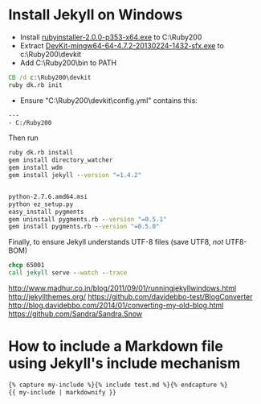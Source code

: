 Install Jekyll on Windows
========================

- Install [rubyinstaller-2.0.0-p353-x64.exe](http://rubyinstaller.org/downloads/) to C:\Ruby200
- Extract [DevKit-mingw64-64-4.7.2-20130224-1432-sfx.exe](http://cdn.rubyinstaller.org/archives/devkits/DevKit-mingw64-64-4.7.2-20130224-1432-sfx.exe) to c:\Ruby200\devkit
- Add C:\Ruby200\bin to PATH





```bat
CD /d c:\Ruby200\devkit
ruby dk.rb init
```

- Ensure "C:\Ruby200\devkit\config.yml" contains this:

```txt
---
- C:/Ruby200
```

Then run

```bat
ruby dk.rb install
gem install directory_watcher
gem install wdm
gem install jekyll --version "=1.4.2"


python-2.7.6.amd64.msi
python ez_setup.py
easy_install pygments
gem uninstall pygments.rb --version "=0.5.1"
gem install pygments.rb --version "=0.5.0"
```

Finally, to ensure Jekyll understands UTF-8 files (save UTF8, *not* UTF8-BOM)

```bat
chcp 65001
call jekyll serve --watch --trace
```



http://www.madhur.co.in/blog/2011/09/01/runningjekyllwindows.html
http://jekyllthemes.org/
https://github.com/davidebbo-test/BlogConverter
http://blog.davidebbo.com/2014/01/converting-my-old-blog.html
https://github.com/Sandra/Sandra.Snow


# How to include a Markdown file using Jekyll's include mechanism

```markdown
{% capture my-include %}{% include test.md %}{% endcapture %}
{{ my-include | markdownify }}
```
